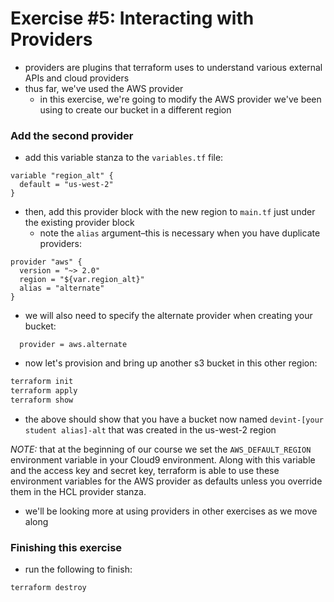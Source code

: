 # Exercise #5: Interacting with Providers

* providers are plugins that terraform uses to understand various external APIs and cloud providers
* thus far, we've used the AWS provider
  * in this exercise, we're going to modify the AWS provider we've been using to create our bucket in a different region

### Add the second provider

* add this variable stanza to the `variables.tf` file:

```hcl
variable "region_alt" {
  default = "us-west-2"
}
```

* then, add this provider block with the new region to `main.tf` just under the existing provider block
  * note the `alias` argument–this is necessary when you have duplicate providers:

```hcl
provider "aws" {
  version = "~> 2.0"
  region = "${var.region_alt}"
  alias = "alternate"
}
```

* we will also need to specify the alternate provider when creating your bucket:

```hcl
  provider = aws.alternate
```

* now let's provision and bring up another s3 bucket in this other region:

```bash
terraform init
terraform apply
terraform show
```
* the above should show that you have a bucket now named `devint-[your student alias]-alt` that was created in the
us-west-2 region

*NOTE:* that at the beginning of our course we set the `AWS_DEFAULT_REGION` environment variable in your Cloud9 environment.
Along with this variable and the access key and secret key, terraform is able to use these environment variables for the AWS
provider as defaults unless you override them in the HCL provider stanza.

* we'll be looking more at using providers in other exercises as we move along

### Finishing this exercise

* run the following to finish:

```
terraform destroy
```

